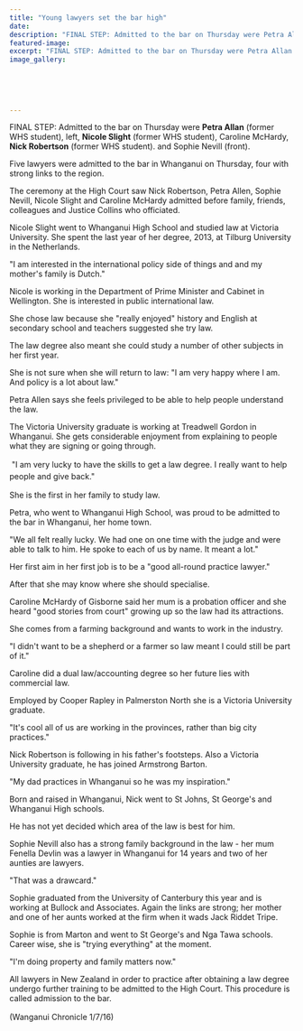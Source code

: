 ```yaml
---
title: "Young lawyers set the bar high"
date: 
description: "FINAL STEP: Admitted to the bar on Thursday were Petra Allan (former WHS student), left, Nicole Slight (former WHS student), Caroline McHardy, Nick Robertson (former WHS student) & Sophie Nevill..."
featured-image: 
excerpt: "FINAL STEP: Admitted to the bar on Thursday were Petra Allan (former WHS student), left, Nicole Slight (former WHS student), Caroline McHardy, Nick Robertson (former WHS student) & Sophie Nevill..."
image_gallery:
	
	
	
	
	
---
```


<p><span>FINAL STEP: Admitted to the bar on Thursday were <strong>Petra Allan</strong> (former WHS student), left, <strong>Nicole Slight</strong> <span>(former WHS student)</span>, Caroline McHardy, <strong>Nick Robertson</strong><span>&nbsp;(former WHS student)</span>. and Sophie Nevill (front).</span></p>
<p>Five lawyers were admitted to the bar in Whanganui on Thursday, four with strong links to the region.</p>
<p>The ceremony at the High Court saw Nick Robertson, Petra Allen, Sophie Nevill, Nicole Slight and Caroline McHardy admitted before family, friends, colleagues and Justice Collins who officiated.</p>
<p>Nicole Slight went to Whanganui High School and studied law at Victoria University. She spent the last year of her degree, 2013, at Tilburg University in the Netherlands.</p>
<p>"I am interested in the international policy side of things and and my mother's family is Dutch."</p>
<p>Nicole is working in the Department of Prime Minister and Cabinet in Wellington. She is interested in public international law.</p>
<p>She chose law because she "really enjoyed" history and English at secondary school and teachers suggested she try law.</p>
<p>The law degree also meant she could study a number of other subjects in her first year.</p>
<p>She is not sure when she will return to law: "I am very happy where I am. And policy is a lot about law."</p>
<p>Petra Allen says she feels privileged to be able to help people understand the law.</p>
<p>The Victoria University graduate is working at Treadwell Gordon in Whanganui. She gets considerable enjoyment from explaining to people what they are signing or going through.</p>
<p>&nbsp;<span style="line-height: 1.5;">"I am very lucky to have the skills to get a law degree. I really want to help people and give back."</span></p>
<p>She is the first in her family to study law.</p>
<p>Petra, who went to Whanganui High School, was proud to be admitted to the bar in Whanganui, her home town.</p>
<p>"We all felt really lucky. We had one on one time with the judge and were able to talk to him. He spoke to each of us by name. It meant a lot."</p>
<p>Her first aim in her first job is to be a "good all-round practice lawyer."</p>
<p>After that she may know where she should specialise.</p>
<p>Caroline McHardy of Gisborne said her mum is a probation officer and she heard "good stories from court" growing up so the law had its attractions.</p>
<p>She comes from a farming background and wants to work in the industry.</p>
<p>"I didn't want to be a shepherd or a farmer so law meant I could still be part of it."</p>
<p>Caroline did a dual law/accounting degree so her future lies with commercial law.</p>
<p>Employed by Cooper Rapley in Palmerston North she is a Victoria University graduate.</p>
<p>"It's cool all of us are working in the provinces, rather than big city practices."</p>
<p>Nick Robertson is following in his father's footsteps. Also a Victoria University graduate, he has joined Armstrong Barton.</p>
<p>"My dad practices in Whanganui so he was my inspiration."</p>
<p>Born and raised in Whanganui, Nick went to St Johns, St George's and Whanganui High schools.</p>
<p>He has not yet decided which area of the law is best for him.</p>
<p>Sophie Nevill also has a strong family background in the law - her mum Fenella Devlin was a lawyer in Whanganui for 14 years and two of her aunties are lawyers.</p>
<p>"That was a drawcard."</p>
<p>Sophie graduated from the University of Canterbury this year and is working at Bullock and Associates. Again the links are strong; her mother and one of her aunts worked at the firm when it wads Jack Riddet Tripe.</p>
<p>Sophie is from Marton and went to St George's and Nga Tawa schools. Career wise, she is "trying everything" at the moment.</p>
<p>"I'm doing property and family matters now."</p>
<p>All lawyers in New Zealand in order to practice after obtaining a law degree undergo further training to be admitted to the High Court. This procedure is called admission to the bar.</p>
<p><span style="line-height: 1.5;">(Wanganui Chronicle 1/7/16)</span></p>


